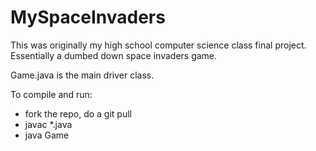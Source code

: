 MySpaceInvaders
===============

This was originally my high school computer science class final project. Essentially a dumbed down space invaders game.

Game.java is the main driver class.

To compile and run:
- fork the repo, do a git pull
- javac *.java
- java Game
